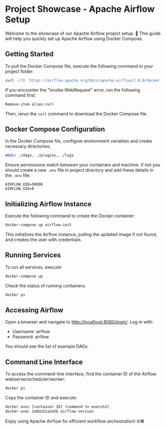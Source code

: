 # Project Showcase - Apache Airflow Setup

Welcome to the showcase of our Apache Airflow project setup. 🚀 This guide will help you quickly set up Apache Airflow using Docker Compose.

## Getting Started

To pull the Docker Compose file, execute the following command in your project folder:

```bash
curl -LfO 'https://airflow.apache.org/docs/apache-airflow/2.8.0/docker-compose.yaml'
```

If you encounter the "Invoke-WebRequest" error, run the following command first:

```bash
Remove-item alias:curl
```

Then, rerun the `curl` command to download the Docker Compose file.

## Docker Compose Configuration

In the Docker Compose file, configure environment variables and create necessary directories:

```bash
mkdir ./dags, ./plugins, ./logs
```

Ensure permissions match between your containers and machine. if not you should create a new `.env` file in project directory and add these details in the `.env` file:

```env
AIRFLOW_UID=50000
AIRFLOW_GID=0
```

## Initializing Airflow Instance

Execute the following command to create the Docker container:

```bash
docker-compose up airflow-init
```

This initializes the Airflow instance, pulling the updated image if not found, and creates the user with credentials.

## Running Services

To run all services, execute:

```bash
docker-compose up
```

Check the status of running containers:

```bash
docker ps
```

## Accessing Airflow

Open a browser and navigate to [http://localhost:8080/login/](http://localhost:8080/login/). Log in with:

- Username: airflow
- Password: airflow

You should see the list of example DAGs.

## Command Line Interface

To access the command-line interface, find the container ID of the Airflow webserver/scheduler/worker:

```bash
docker ps
```

Copy the container ID and execute:

```bash
docker exec [container ID] [command to execute]
docker exec 3a0dcb1a243b airflow version
```

Enjoy using Apache Airflow for efficient workflow orchestration! 🌐🛠️